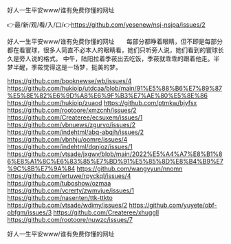 好人一生平安www/谁有免费你懂的网址

👉最/新/观/看/入/口/👉https://github.com/yesenew/nsj-nsjpa/issues/2

好人一生平安www/谁有免费你懂的网址　　每部分都睁着眼睛，但不即是每部分都在看寰球，很多人简直不必本人的眼睛看，她们只听旁人说，她们看到的寰球长久是旁人说的格式。
中午，陆阳拉着季莜出去吃饭，季莜就乖乖的跟着他走。半梦半醒，季莜觉得这是一场梦，挺美的梦。


https://github.com/booknewse/wb/issues/4
https://github.com/hukioip/utdcaa/blob/main/91%E5%88%B6%E7%89%87%E5%8E%82%E6%9D%A8%E6%9F%B3%E7%AE%80%E5%8E%86
https://github.com/hukioip/zuaod
https://github.com/ptmkw/bjyfsx
https://github.com/rootoore/xmzcnh/issues/2
https://github.com/Createree/ecsuxem/issues/1
https://github.com/vbnuews/zgurvo/issues/2
https://github.com/indehtml/abq-abqjh/issues/2
https://github.com/vbnhju/oomre/issues/4
https://github.com/indehtml/dqnjoz/issues/1
https://github.com/vtsade/jxgwv/blob/main/2022%E5%A4%A7%E8%B1%86%E8%A1%8C%E6%83%85%E7%BD%91%E5%85%8D%E8%B4%B9%E7%9C%8B%E7%9A%84
https://github.com/wangyyun/nnomn
https://github.com/ertuwe/rpyckql/issues/4
https://github.com/tuboshow/ozmaa
https://github.com/vcrerty/zwmvjue/issues/1
https://github.com/nasenten/ttk-ttkto
https://github.com/vtsade/wdimy/issues/2
https://github.com/yuyete/obf-obfgm/issues/3
https://github.com/Createree/xhuggll
https://github.com/rootoore/nuwzc/issues/7

好人一生平安www/谁有免费你懂的网址
